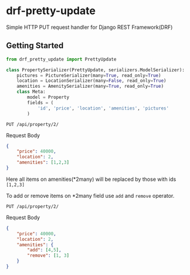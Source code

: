 # drf-pretty-update

Simple HTTP PUT request handler for Django REST Framework(DRF)

## Getting Started

```python
from drf_pretty_update import PrettyUpdate

class PropertySerializer(PrettyUpdate, serializers.ModelSerializer):
    pictures = PictureSerializer(many=True, read_only=True)
    location = LocationSerializer(many=False, read_only=True)
    amenities = AmenitySerializer(many=True, read_only=True)
    class Meta:
        model = Property
        fields = (
            'id', 'price', 'location', 'amenities', 'pictures'
        )
```

```PUT /api/property/2/```

Request Body
```json
{
    "price": 40000,
    "location": 2,
    "amenities": [1,2,3]
}
```
Here all items on amenities(\*2many) will be replaced by those with ids `[1,2,3]`


To add or remove items on \*2many field use `add` and `remove` operator.

```PUT /api/property/2/```

Request Body
```json
{
    "price": 40000,
    "location": 2,
    "amenities": {
        "add": [4,5],
        "remove": [1, 3]
    }
}
```
